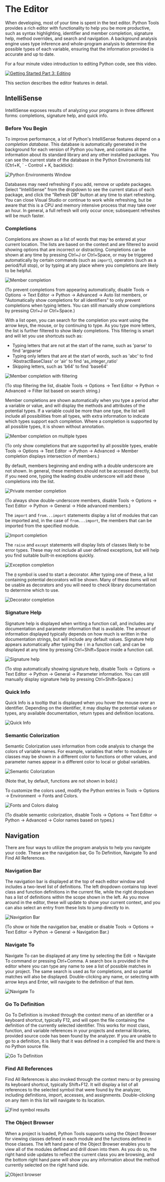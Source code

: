 The Editor
==========

When developing, most of your time is spent in the text editor.
Python Tools provides a rich editor with functionality to help you be more productive, such as syntax highlighting, identifier and member completion, signature help, method overrides, and search and navigation.
A background analysis engine uses type inference and whole-program analysis to determine the possible types of each variable, ensuring that the information provided is accurate and up to date.

For a four minute video introduction to editing Python code, see this video.

[![Getting Started Part 3: Editing](VideoThumbnails/GettingStarted03.png)](https://youtu.be/uZGZNEyyeKs?list=PLReL099Y5nRdLgGAdrb_YeTdEnd23s6Ff)

This section describes the editor features in detail.

IntelliSense
------------

IntelliSense exposes results of analyzing your programs in three different forms: completions, signature help, and quick info.

### Before You Begin

To improve performance, a lot of Python's IntelliSense features depend on a *completion database*.
This database is automatically generated in the background for each version of Python you have, and contains all the information about its standard library and any other installed packages.
You can see the current state of the database in the Python Enviroments list (Ctrl+K, &#96; - Control + K, backtick):

![Python Environments Window](Images/EnvironmentsWindow.png)

Databases may need refreshing if you add, remove or update packages.
Select "IntelliSense" from the dropdown to see the current status of each package, and click the "Refresh DB" button at any time to start refreshing.
You can close Visual Studio or continue to work while refreshing, but be aware that this is a CPU and memory intensive process that may take over an hour.
In general, a full refresh will only occur once; subsequent refreshes will be much faster.

### Completions

Completions are shown as a list of words that may be entered at your current location.
The lists are based on the context and are filtered to avoid showing options that are incorrect or distracting.
Completions can be shown at any time by pressing Ctrl+J or Ctrl+Space, or may be triggered automatically by certain commands (such as `import`), operators (such as a period/full stop), or by typing at any place where you completions are likely to be helpful.

![Member completion](Images/CompletionSimple.png)

(To prevent completions from appearing automatically, disable Tools -> Options -> Text Editor -> Python -> Advanced -> Auto list members, or "Automatically show completions for all identifiers" to only prevent completions when typing letters.
You can still manually show completions by pressing Ctrl+J or Ctrl+Space.)

With a list open, you can search for the completion you want using the arrow keys, the mouse, or by continuing to type.
As you type more letters, the list is further filtered to show likely completions.
This filtering is smart and will let you use shortcuts such as:

* Typing letters that are not at the start of the name, such as 'parse' to find 'argparse'
* Typing only letters that are at the start of words, such as 'abc' to find 'AbstractBaseClass' or 'air' to find 'as_integer_ratio'
* Skipping letters, such as 'b64' to find 'base64'

![Member completion with filtering](Images/CompletionFiltering.png)

(To stop filtering the list, disable Tools -> Options -> Text Editor -> Python -> Advanced -> Filter list based on search string.)

Member completions are shown automatically when you type a period after a variable or value, and will display the methods and attributes of the potential types.
If a variable could be more than one type, the list will include all possibilities from all types, with extra information to indicate which types support each completion.
Where a completion is supported by all possible types, it is shown without annotation.

![Member completion on multiple types](Images/CompletionTypes.png)

(To only show completions that are supported by all possible types, enable Tools -> Options -> Text Editor -> Python -> Advanced -> Member completion displays intersection of members.) 

By default, members beginning and ending with a double underscore are not shown.
In general, these members should not be accessed directly, but if you need one, typing the leading double underscore will add these completions into the list.

![Private member completion](Images/CompletionDunder.png)

(To always show double-underscore members, disable Tools -> Options -> Text Editor -> Python -> General -> Hide advanced members.) 

The `import` and `from...import` statements display a list of modules that can be imported and, in the case of `from...import`, the members that can be imported from the specified module.

![Import completion](Images/CompletionImport.png)

The `raise` and `except` statements will display lists of classes likely to be error types.
These may not include all user defined exceptions, but will help you find suitable built-in exceptions quickly.

![Exception completion](Images/CompletionException.png)

The `@` symbol is used to start a decorator.
After typing one of these, a list containing potential decorators will be shown.
Many of these items will not be usable as decorators and you will need to check library documentation to determine which to use.

![Decorator completion](Images/CompletionDecorator.png)

### Signature Help

Signature help is displayed when writing a function call, and includes any documentation and parameter information that is available.
The amount of information displayed typically depends on how much is written in the documentation strings, but will include any default values.
Signature help appears automatically after typing the `(` in a function call, and can be displayed at any time by pressing Ctrl+Shift+Space inside a function call.

![Signature help](Images/SignatureHelp.png)

(To stop automatically showing signature help, disable Tools -> Options -> Text Editor -> Python -> General -> Parameter information.
You can still manually display signature help by pressing Ctrl+Shift+Space.)

### Quick Info

Quick Info is a tooltip that is displayed when you hover the mouse over an identifier.
Depending on the identifier, it may display the potential values or types, any available documentation, return types and definition locations.

![Quick Info](Images/QuickInfo.png)

### Semantic Colorization

Semantic Colorization uses information from code analysis to change the colors of variable names.
For example, variables that refer to modules or classes may be shown in a different color to functions or other values, and parameter names appear in a different color to local or global variables.

![Semantic Colorization](Images/SemanticColorization.png)

(Note that, by default, functions are not shown in bold.)

To customize the colors used, modify the Python entries in Tools -> Options -> Environment -> Fonts and Colors.

![Fonts and Colors dialog](Images/CustomizeColors.png)

(To disable semantic colorization, disable Tools -> Options -> Text Editor -> Python -> Advanced -> Color names based on types.)

Navigation
----------

There are four ways to utilize the program analysis to help you navigate your code.
These are the navigation bar, Go To Definition, Navigate To and Find All References.

### Navigation Bar

The navigation bar is displayed at the top of each editor window and includes a two-level list of definitions.
The left dropdown contains top level class and function definitions in the current file, while the right dropdown has a list of definitions within the scope shown in the left.
As you move around in the editor, these will update to show your current context, and you can also select an entry from these lists to jump directly to in.

![Navigation Bar](Images/NavigationBar.png) 

(To show or hide the navigation bar, enable or disable Tools -> Options -> Text Editor -> Python -> General -> Navigation Bar.)

### Navigate To

Navigate To can be displayed at any time by selecting the Edit -> Navigate To command or pressing Ctrl+Comma.
A search box is provided in the editor where you can type any name to see a list of possible matches in your project.
The same search is used as for completions, and so partial matches will also be displayed.
Double-clicking any name, or selecting with arrow keys and Enter, will navigate to the definition of that item.

![Navigate To](Images/NavigateTo.png)

### Go To Definition

Go To Definition is invoked through the context menu of an identifier or a keyboard shortcut, typically F12, and will open the file containing the definition of the currently selected identifier.
This works for most class, function, and variable references in your projects and external libraries, provided source code has been found by the analyzer.
If you are unable to go to a definition, it is likely that it was defined in a compiled file and there is no Python source file.

![Go To Definition](Images/GoToDefinition.png)

### Find All References

Find All References is also invoked through the context menu or by pressing its keyboard shortcut, typically Shift+F12.
It will display a list of all references to the selected symbol that were found by the analyzer, including definitions, import, accesses, and assignments.
Double-clicking on any item in this list will navigate to its location.

![Find symbol results](Images/FindAllReferences.png)

### The Object Browser

When a project is loaded, Python Tools supports using the Object Browser for viewing classes defined in each module and the functions defined in those classes.
The left hand pane of the Object Browser enables you to view all of the modules defined and drill down into them.
As you do so, the right hand side updates to reflect the current class you are browsing, and the bottom right hand pane will show you any information about the method currently selected on the right hand side.

![Object browser](Images/ObjectBrowser.png)
